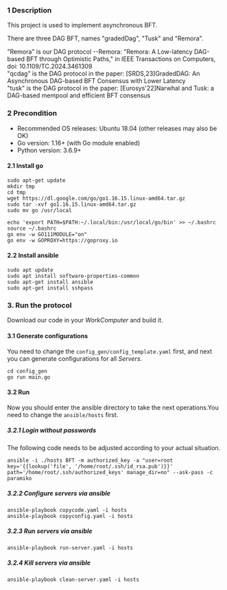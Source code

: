 ### 1 Description
This project is used to implement asynchronous BFT.

There are three DAG BFT, names "gradedDag", "Tusk" and "Remora".  

"Remora" is our DAG protocol --Remora: "Remora: A Low-latency DAG-based BFT through Optimistic Paths," in IEEE Transactions on Computers, doi: 10.1109/TC.2024.3461309  
"qcdag" is the DAG protocol in the paper: [SRDS,23]GradedDAG: An Asynchronous DAG-based BFT Consensus with Lower Latency  
"tusk" is the DAG protocol in the paper: [Eurosys'22]Narwhal and Tusk: a DAG-based mempool and efficient BFT consensus  

### 2 Precondition
- Recommended OS releases: Ubuntu 18.04 (other releases may also be OK)
- Go version: 1.16+ (with Go module enabled)
- Python version: 3.6.9+

#### 2.1 Install go
```
sudo apt-get update
mkdir tmp
cd tmp
wget https://dl.google.com/go/go1.16.15.linux-amd64.tar.gz
sudo tar -xvf go1.16.15.linux-amd64.tar.gz
sudo mv go /usr/local

echo 'export PATH=$PATH:~/.local/bin:/usr/local/go/bin' >> ~/.bashrc
source ~/.bashrc
go env -w GO111MODULE="on"  
go env -w GOPROXY=https://goproxy.io 
```
#### 2.2 Install ansible
```
sudo apt update
sudo apt install software-properties-common
sudo apt-get install ansible
sudo apt-get install sshpass
```

### 3. Run the protocol
Download our code in your *WorkComputer* and build it.
#### 3.1 Generate configurations
You need to change the `config_gen/config_template.yaml` first, and next you can generate configurations for all *Servers*.
```
cd config_gen
go run main.go
```
#### 3.2 Run
Now you should enter the ansible directory to take the next operations.You need to change the `ansible/hosts` first.
##### 3.2.1 Login without passwords
The following code needs to be adjusted according to your actual situation.
```
ansible -i ./hosts BFT -m authorized_key -a "user=root key='{{lookup('file', '/home/root/.ssh/id_rsa.pub')}}' path='/home/root/.ssh/authorized_keys' manage_dir=no" --ask-pass -c paramiko
```
##### 3.2.2 Configure servers via ansible
```
ansible-playbook copycode.yaml -i hosts
ansible-playbook copyconfig.yaml -i hosts
```
##### 3.2.3 Run servers via ansible
```
ansible-playbook run-server.yaml -i hosts
```
##### 3.2.4 Kill servers via ansible
```
ansible-playbook clean-server.yaml -i hosts
```
